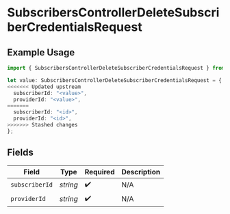 # SubscribersControllerDeleteSubscriberCredentialsRequest

## Example Usage

```typescript
import { SubscribersControllerDeleteSubscriberCredentialsRequest } from "@novu/api/models/operations";

let value: SubscribersControllerDeleteSubscriberCredentialsRequest = {
<<<<<<< Updated upstream
  subscriberId: "<value>",
  providerId: "<value>",
=======
  subscriberId: "<id>",
  providerId: "<id>",
>>>>>>> Stashed changes
};
```

## Fields

| Field              | Type               | Required           | Description        |
| ------------------ | ------------------ | ------------------ | ------------------ |
| `subscriberId`     | *string*           | :heavy_check_mark: | N/A                |
| `providerId`       | *string*           | :heavy_check_mark: | N/A                |